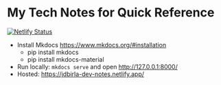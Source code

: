 # My Tech Notes for Quick Reference

[![Netlify Status](https://api.netlify.com/api/v1/badges/4764ec15-4ca2-446c-a611-f514d5873421/deploy-status)](https://app.netlify.com/sites/jdbirla-dev-notes/deploys)

- Install Mkdocs https://www.mkdocs.org/#installation
  - pip install mkdocs
  - pip install mkdocs-material
- Run locally: `mkdocs serve` and open http://127.0.0.1:8000/
- Hosted: https://jdbirla-dev-notes.netlify.app/
